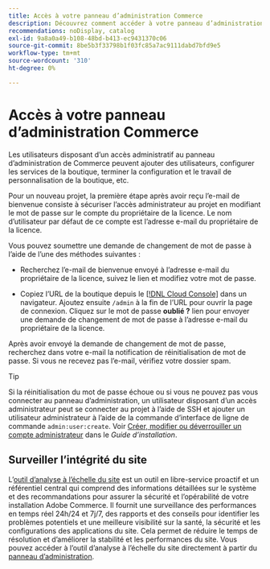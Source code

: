 ```yaml
---
title: Accès à votre panneau d’administration Commerce
description: Découvrez comment accéder à votre panneau d’administration Commerce.
recommendations: noDisplay, catalog
exl-id: 9a8a0a49-b108-48bd-b413-ec9431370c06
source-git-commit: 8be5b3f33798b1f03fc85a7ac9111dabd7bfd9e5
workflow-type: tm+mt
source-wordcount: '310'
ht-degree: 0%

---
```


# Accès à votre panneau d’administration Commerce

Les utilisateurs disposant d’un accès administratif au panneau d’administration de Commerce peuvent ajouter des utilisateurs, configurer les services de la boutique, terminer la configuration et le travail de personnalisation de la boutique, etc.

Pour un nouveau projet, la première étape après avoir reçu l’e-mail de bienvenue consiste à sécuriser l’accès administrateur au projet en modifiant le mot de passe sur le compte du propriétaire de la licence. Le nom d’utilisateur par défaut de ce compte est l’adresse e-mail du propriétaire de la licence.

Vous pouvez soumettre une demande de changement de mot de passe à l’aide de l’une des méthodes suivantes :

- Recherchez l’e-mail de bienvenue envoyé à l’adresse e-mail du propriétaire de la licence, suivez le lien et modifiez votre mot de passe.

- Copiez l’URL de la boutique depuis le [[!DNL Cloud Console]](../cloud-guide/project/overview.md) dans un navigateur. Ajoutez ensuite `/admin` à la fin de l’URL pour ouvrir la page de connexion. Cliquez sur le mot de passe **oublié ?** lien pour envoyer une demande de changement de mot de passe à l’adresse e-mail du propriétaire de la licence.

Après avoir envoyé la demande de changement de mot de passe, recherchez dans votre e-mail la notification de réinitialisation de mot de passe. Si vous ne recevez pas l’e-mail, vérifiez votre dossier spam.

>[!TIP]
>
>Si la réinitialisation du mot de passe échoue ou si vous ne pouvez pas vous connecter au panneau d’administration, un utilisateur disposant d’un accès administrateur peut se connecter au projet à l’aide de SSH et ajouter un utilisateur administrateur à l’aide de la commande d’interface de ligne de commande `admin:user:create`. Voir [Créer, modifier ou déverrouiller un compte administrateur](https://experienceleague.adobe.com/docs/commerce-operations/installation-guide/tutorials/admin.html) dans le _Guide d’installation_.

## Surveiller l’intégrité du site

L’[outil d’analyse à l’échelle du site](https://experienceleague.adobe.com/en/docs/commerce-operations/tools/site-wide-analysis-tool/intro) est un outil en libre-service proactif et un référentiel central qui comprend des informations détaillées sur le système et des recommandations pour assurer la sécurité et l’opérabilité de votre installation Adobe Commerce. Il fournit une surveillance des performances en temps réel 24h/24 et 7j/7, des rapports et des conseils pour identifier les problèmes potentiels et une meilleure visibilité sur la santé, la sécurité et les configurations des applications du site. Cela permet de réduire le temps de résolution et d’améliorer la stabilité et les performances du site. Vous pouvez accéder à l’outil d’analyse à l’échelle du site directement à partir du [panneau d’administration](https://experienceleague.adobe.com/en/docs/commerce-operations/tools/site-wide-analysis-tool/access#option-2-logging-in-to-your-site-wide-analysis-tool-dashboard-from-your-stores-admin-panel).
